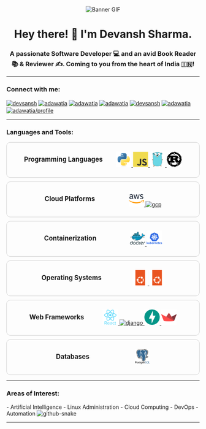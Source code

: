 <p align="center">
    <img src="https://github.com/Anmol-Baranwal/Cool-GIFs-For-GitHub/assets/74038190/d48893bd-0757-481c-8d7e-ba3e163feae7" alt="Banner GIF" />
</p>

<h1 align="center">Hey there! 👋 I'm Devansh Sharma.</h1>
<h3 align="center">A passionate Software Developer 💻 and an avid Book Reader 📚 & Reviewer ✍️. Coming to you from the heart of India 🇮🇳!</h3>

---

<h3 align="left">Connect with me:</h3>
<p align="left">
<a href="https://twitter.com/devsansh" target="blank"><img align="center" src="https://raw.githubusercontent.com/rahuldkjain/github-profile-readme-generator/master/src/images/icons/Social/twitter.svg" alt="devsansh" height="30" width="40" /></a>
<a href="https://linkedin.com/in/adawatia" target="blank"><img align="center" src="https://raw.githubusercontent.com/rahuldkjain/github-profile-readme-generator/master/src/images/icons/Social/linked-in-alt.svg" alt="adawatia" height="30" width="40" /></a>
<a href="https://www.codechef.com/users/adawatia" target="blank"><img align="center" src="https://cdn.jsdelivr.net/npm/simple-icons@3.1.0/icons/codechef.svg" alt="adawatia" height="30" width="40" /></a>
<a href="https://www.hackerrank.com/adawatia" target="blank"><img align="center" src="https://raw.githubusercontent.com/rahuldkjain/github-profile-readme-generator/master/src/images/icons/Social/hackerrank.svg" alt="adawatia" height="30" width="40" /></a>
<a href="https://codeforces.com/profile/devsansh" target="blank"><img align="center" src="https://raw.githubusercontent.com/rahuldkjain/github-profile-readme-generator/master/src/images/icons/Social/codeforces.svg" alt="devsansh" height="30" width="40" /></a>
<a href="https://www.leetcode.com/adawatia" target="blank"><img align="center" src="https://raw.githubusercontent.com/rahuldkjain/github-profile-readme-generator/master/src/images/icons/Social/leet-code.svg" alt="adawatia" height="30" width="40" /></a>
<a href="https://auth.geeksforgeeks.org/user/adawatia/profile" target="blank"><img align="center" src="https://raw.githubusercontent.com/rahuldkjain/github-profile-readme-generator/master/src/images/icons/Social/geeks-for-geeks.svg" alt="adawatia/profile" height="30" width="40" /></a>
</p>

---

<h3 align="left">Languages and Tools:</h3>

<div style="display: flex; justify-content: space-evenly; border: 1px solid #ccc; padding: 10px; margin-bottom: 10px; border-radius: 10px;">
    <h4 style="font-size: 1.2em;">Programming Languages</h4>
    <p>
        <a href="https://www.python.org" target="_blank" rel="noreferrer"> 
            <img src="https://raw.githubusercontent.com/devicons/devicon/master/icons/python/python-original.svg" alt="python" width="40" height="40"/> 
        </a> 
        <a href="https://developer.mozilla.org/en-US/docs/Web/JavaScript" target="_blank" rel="noreferrer"> 
            <img src="https://raw.githubusercontent.com/devicons/devicon/master/icons/javascript/javascript-original.svg" alt="javascript" width="40" height="40"/> 
        </a> 
        <a href="https://go.dev/" target="_blank" rel="noreferrer"> 
            <img src="https://raw.githubusercontent.com/devicons/devicon/master/icons/go/go-original.svg" alt="go" width="40" height="40"/> 
        </a> 
        <a href="https://www.rust-lang.org/" target="_blank" rel="noreferrer"> 
            <img src="https://raw.githubusercontent.com/devicons/devicon/master/icons/rust/rust-original.svg" alt="rust" width="40" height="40"/> 
        </a>
    </p>
</div>

<div style="display: flex; justify-content: space-evenly; border: 1px solid #ccc; padding: 10px; margin-bottom: 10px; border-radius: 10px;">
    <h4 style="font-size: 1.2em;">Cloud Platforms</h4>
    <p>
        <a href="https://aws.amazon.com/" target="_blank" rel="noreferrer"> 
            <img src="https://raw.githubusercontent.com/devicons/devicon/master/icons/amazonwebservices/amazonwebservices-original-wordmark.svg" alt="aws" width="40" height="40"/> 
        </a> 
        <a href="https://cloud.google.com" target="_blank" rel="noreferrer"> 
            <img src="https://www.vectorlogo.zone/logos/google_cloud/google_cloud-icon.svg" alt="gcp" width="40" height="40"/> 
        </a>
    </p>
</div>

<div style="display: flex; justify-content: space-evenly; border: 1px solid #ccc; padding: 10px; margin-bottom: 10px; border-radius: 10px;">
    <h4 style="font-size: 1.2em;">Containerization</h4>
    <p>
        <a href="https://www.docker.com/" target="_blank" rel="noreferrer"> 
            <img src="https://raw.githubusercontent.com/devicons/devicon/master/icons/docker/docker-original-wordmark.svg" alt="docker" width="40" height="40"/> 
        </a> 
        <a href="https://kubernetes.io/" target="_blank" rel="noreferrer"> 
            <img src="https://raw.githubusercontent.com/devicons/devicon/master/icons/kubernetes/kubernetes-plain-wordmark.svg" alt="kubernetes" width="40" height="40"/> 
        </a>
    </p>
</div>

<div style="display: flex; justify-content: space-evenly; border: 1px solid #ccc; padding: 10px; margin-bottom: 10px; border-radius: 10px;">
    <h4 style="font-size: 1.2em;">Operating Systems</h4>
    <p>
        <a href="https://www.debian.org/" target="_blank" rel="noreferrer"> 
            <img src="https://raw.githubusercontent.com/devicons/devicon/refs/heads/master/icons/ubuntu/ubuntu-original.svg" alt="linux" width="40" height="40"/> 
        </a>
        <a href="https://ubuntu.com/" target="_blank" rel="noreferrer"> 
            <img src="https://raw.githubusercontent.com/devicons/devicon/refs/heads/master/icons/ubuntu/ubuntu-original.svg" alt="linux" width="40" height="40"/> 
        </a>
    </p>
</div>

<div style="display: flex; justify-content: space-evenly; border: 1px solid #ccc; padding: 10px; margin-bottom: 10px; border-radius: 10px;">
    <h4 style="font-size: 1.2em;">Web Frameworks</h4>
    <p>
        <a href="https://reactjs.org/" target="_blank" rel="noreferrer"> 
            <img src="https://raw.githubusercontent.com/devicons/devicon/master/icons/react/react-original-wordmark.svg" alt="react" width="40" height="40"/> 
        </a> 
        <a href="https://www.djangoproject.com/" target="_blank" rel="noreferrer"> 
            <img src="https://cdn.worldvectorlogo.com/logos/django.svg" alt="django" width="40" height="40"/> 
        </a> 
        <a href="https://fastapi.tiangolo.com/" target="_blank" rel="noreferrer"> 
            <img src="https://raw.githubusercontent.com/devicons/devicon/master/icons/fastapi/fastapi-original.svg" alt="fastapi" width="40" height="40"/> 
        </a> 
        <a href="https://streamlit.io/" target="_blank" rel="noreferrer"> 
            <img src="https://raw.githubusercontent.com/devicons/devicon/master/icons/streamlit/streamlit-original.svg" alt="streamlit" width="40" height="40"/> 
        </a>
    </p>
</div>

<div style="display: flex; justify-content: space-evenly; border: 1px solid #ccc; padding: 10px; margin-bottom: 10px; border-radius: 10px;">
    <h4 style="font-size: 1.2em;">Databases</h4>
    <p>
        <a href="https://www.postgresql.org" target="_blank" rel="noreferrer"> 
            <img src="https://raw.githubusercontent.com/devicons/devicon/master/icons/postgresql/postgresql-original-wordmark.svg" alt="postgresql" width="40" height="40"/> 
        </a>
    </p>
</div>


---

<h3 align="left">Areas of Interest:</h3>
- Artificial Intelligence  
- Linux Administration  
- Cloud Computing  
- DevOps  
- Automation  


<picture>
  <source media="(prefers-color-scheme: dark)" srcset="https://raw.githubusercontent.com/tobiasmeyhoefer/tobiasmeyhoefer/output/github-snake-dark.svg" />
  <source media="(prefers-color-scheme: light)" srcset="https://raw.githubusercontent.com/tobiasmeyhoefer/tobiasmeyhoefer/output/github-snake.svg" />
  <img alt="github-snake" src="https://raw.githubusercontent.com/tobiasmeyhoefer/tobiasmeyhoefer/output/github-snake.svg" />
</picture>

---
